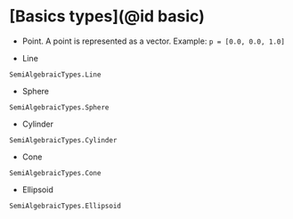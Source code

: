 # [Basics types](@id basic)

- Point. A point is represented as a vector. Example: `p = [0.0, 0.0, 1.0]`

- Line
```@docs 
SemiAlgebraicTypes.Line
```

- Sphere
```@docs 
SemiAlgebraicTypes.Sphere
```
- Cylinder
```@docs 
SemiAlgebraicTypes.Cylinder
```
- Cone 
```@docs 
SemiAlgebraicTypes.Cone
```
- Ellipsoid
```@docs 
SemiAlgebraicTypes.Ellipsoid
```


